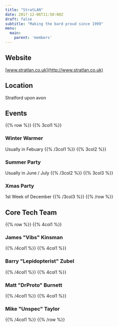 ```yaml
---
title: "StratLAN"
date: 2017-12-06T11:50:08Z
draft: false
subtitle: "Making the bard proud since 1999"
menu:
  main:
    parent: 'members'
---
```

## Website
[www.stratlan.co.uk](http://www.stratlan.co.uk)
## Location
Stratford upon avon
## Events
{{% row %}}
{{% 3col1 %}}
### Winter Warmer
Usually in Febuary
{{% /3col1 %}}
{{% 3col2 %}}
### Summer Party
Usually in June / July
{{% /3col2 %}}
{{% 3col3 %}}
### Xmas Party
1st Week of December
{{% /3col3 %}}
{{% /row %}}

## Core Tech Team
{{% row %}}
{{% 4col1 %}}
### James "Vibs" Kinsman
{{% /4col1 %}}
{{% 4col1 %}}
### Barry "Lepidopterist" Zubel
{{% /4col1 %}}
{{% 4col1 %}}
### Matt "DrProto" Burnett
{{% /4col1 %}}
{{% 4col1 %}}
### Mike "Unspec" Taylor
{{% /4col1 %}}
{{% /row %}}
